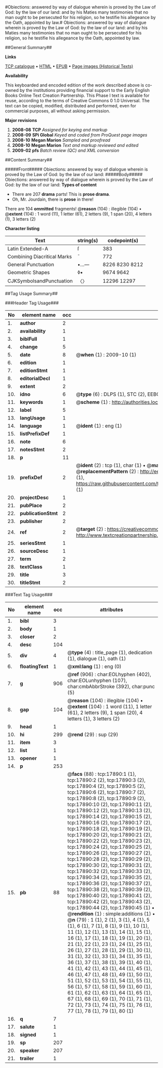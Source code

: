 #Obiections: answered by way of dialogue wherein is proved by the Law of God: by the law of our land: and by his Maties many testimonies that no man ought to be persecuted for his religion, so he testifie his allegeance by the Oath, appointed by law.#
Obiections: answered by way of dialogue wherein is proved by the Law of God: by the law of our land: and by his Maties many testimonies that no man ought to be persecuted for his religion, so he testifie his allegeance by the Oath, appointed by law.

##General Summary##

**Links**

[TCP catalogue](http://www.ota.ox.ac.uk/tcp/)  • 
[HTML](http://tei.it.ox.ac.uk/tcp/Texts-HTML/free/A02/A02913.html)  • 
[EPUB](http://tei.it.ox.ac.uk/tcp/Texts-EPUB/free/A02/A02913.epub) • 
[Page images (Historical Texts)](https://data.historicaltexts.jisc.ac.uk/view?pubId=eebo-99852564e&pageId=eebo-99852564e-17890-1)

**Availability**

This keyboarded and encoded edition of the
	       work described above is co-owned by the institutions
	       providing financial support to the Early English Books
	       Online Text Creation Partnership. This Phase I text is
	       available for reuse, according to the terms of Creative
	       Commons 0 1.0 Universal. The text can be copied,
	       modified, distributed and performed, even for
	       commercial purposes, all without asking permission.

**Major revisions**

1. __2008-08__ __TCP__ *Assigned for keying and markup*
1. __2008-09__ __SPi Global__ *Keyed and coded from ProQuest page images*
1. __2008-10__ __Megan Marion__ *Sampled and proofread*
1. __2008-10__ __Megan Marion__ *Text and markup reviewed and edited*
1. __2009-02__ __pfs__ *Batch review (QC) and XML conversion*

##Content Summary##

#####Front#####
Obiections: answered by way of dialogue wherein is proved by the Law of God: by the law of our land:
#####Body#####
Obiections: answered by way of dialogue wherein is proved by the Law of God: by the law of our land:
**Types of content**

  * There are 207 **drama** parts! This is **prose drama**.
  * Oh, Mr. Jourdain, there is **prose** in there!

There are 104 **ommitted** fragments! 
 @__reason__ (104) : illegible (104)  •  @__extent__ (104) : 1 word (11), 1 letter (61), 2 letters (9), 1 span (20), 4 letters (1), 3 letters (2)

**Character listing**


|Text|string(s)|codepoint(s)|
|---|---|---|
|Latin Extended-A|ſ|383|
|Combining             Diacritical Marks|̄|772|
|General Punctuation|•…—|8226 8230 8212|
|Geometric Shapes|◊▪|9674 9642|
|CJKSymbolsandPunctuation|〈〉|12296 12297|

##Tag Usage Summary##

###Header Tag Usage###

|No|element name|occ|attributes|
|---|---|---|---|
|1.|__author__|2||
|2.|__availability__|1||
|3.|__biblFull__|1||
|4.|__change__|5||
|5.|__date__|8| @__when__ (1) : 2009-10 (1)|
|6.|__edition__|1||
|7.|__editionStmt__|1||
|8.|__editorialDecl__|1||
|9.|__extent__|2||
|10.|__idno__|6| @__type__ (6) : DLPS (1), STC (2), EEBO-CITATION (1), PROQUEST (1), VID (1)|
|11.|__keywords__|1| @__scheme__ (1) : http://authorities.loc.gov/ (1)|
|12.|__label__|5||
|13.|__langUsage__|1||
|14.|__language__|1| @__ident__ (1) : eng (1)|
|15.|__listPrefixDef__|1||
|16.|__note__|6||
|17.|__notesStmt__|2||
|18.|__p__|11||
|19.|__prefixDef__|2| @__ident__ (2) : tcp (1), char (1)  •  @__matchPattern__ (2) : ([0-9\-]+):([0-9IVX]+) (1), (.+) (1)  •  @__replacementPattern__ (2) : http://eebo.chadwyck.com/downloadtiff?vid=$1&page=$2 (1), https://raw.githubusercontent.com/textcreationpartnership/Texts/master/tcpchars.xml#$1 (1)|
|20.|__projectDesc__|1||
|21.|__pubPlace__|2||
|22.|__publicationStmt__|2||
|23.|__publisher__|2||
|24.|__ref__|2| @__target__ (2) : https://creativecommons.org/publicdomain/zero/1.0/ (1), http://www.textcreationpartnership.org/docs/. (1)|
|25.|__seriesStmt__|1||
|26.|__sourceDesc__|1||
|27.|__term__|2||
|28.|__textClass__|1||
|29.|__title__|3||
|30.|__titleStmt__|2||


###Text Tag Usage###

|No|element name|occ|attributes|
|---|---|---|---|
|1.|__bibl__|3||
|2.|__body__|1||
|3.|__closer__|2||
|4.|__desc__|104||
|5.|__div__|4| @__type__ (4) : title_page (1), dedication (1), dialogue (1), oath (1)|
|6.|__floatingText__|1| @__xml:lang__ (1) : eng (0)|
|7.|__g__|906| @__ref__ (906) : char:EOLhyphen (402), char:EOLunhyphen (107), char:cmbAbbrStroke (392), char:punc (5)|
|8.|__gap__|104| @__reason__ (104) : illegible (104)  •  @__extent__ (104) : 1 word (11), 1 letter (61), 2 letters (9), 1 span (20), 4 letters (1), 3 letters (2)|
|9.|__head__|1||
|10.|__hi__|299| @__rend__ (29) : sup (29)|
|11.|__item__|3||
|12.|__list__|1||
|13.|__opener__|1||
|14.|__p__|253||
|15.|__pb__|88| @__facs__ (88) : tcp:17890:1 (1), tcp:17890:2 (2), tcp:17890:3 (2), tcp:17890:4 (2), tcp:17890:5 (2), tcp:17890:6 (2), tcp:17890:7 (2), tcp:17890:8 (2), tcp:17890:9 (2), tcp:17890:10 (2), tcp:17890:11 (2), tcp:17890:12 (2), tcp:17890:13 (2), tcp:17890:14 (2), tcp:17890:15 (2), tcp:17890:16 (2), tcp:17890:17 (2), tcp:17890:18 (2), tcp:17890:19 (2), tcp:17890:20 (2), tcp:17890:21 (2), tcp:17890:22 (2), tcp:17890:23 (2), tcp:17890:24 (2), tcp:17890:25 (2), tcp:17890:26 (2), tcp:17890:27 (2), tcp:17890:28 (2), tcp:17890:29 (2), tcp:17890:30 (2), tcp:17890:31 (2), tcp:17890:32 (2), tcp:17890:33 (2), tcp:17890:34 (2), tcp:17890:35 (2), tcp:17890:36 (2), tcp:17890:37 (2), tcp:17890:38 (2), tcp:17890:39 (2), tcp:17890:40 (2), tcp:17890:41 (2), tcp:17890:42 (2), tcp:17890:43 (2), tcp:17890:44 (2), tcp:17890:45 (1)  •  @__rendition__ (1) : simple:additions (1)  •  @__n__ (79) : 1 (1), 2 (1), 3 (1), 4 (1), 5 (1), 6 (1), 7 (1), 8 (1), 9 (1), 10 (1), 11 (1), 12 (1), 13 (1), 14 (1), 15 (1), 16 (1), 17 (1), 18 (1), 19 (1), 20 (1), 21 (1), 22 (1), 23 (1), 24 (1), 25 (1), 26 (1), 27 (1), 28 (1), 29 (1), 30 (1), 31 (1), 32 (1), 33 (1), 34 (1), 35 (1), 36 (1), 37 (1), 38 (1), 39 (1), 40 (1), 41 (1), 42 (1), 43 (1), 44 (1), 45 (1), 46 (1), 47 (1), 48 (1), 49 (1), 50 (1), 51 (1), 52 (1), 53 (1), 54 (1), 55 (1), 56 (1), 57 (1), 58 (1), 59 (1), 60 (1), 61 (1), 62 (1), 63 (1), 64 (1), 65 (1), 67 (1), 68 (1), 69 (1), 70 (1), 71 (1), 72 (1), 73 (1), 74 (1), 75 (1), 76 (1), 77 (1), 78 (1), 79 (1), 80 (1)|
|16.|__q__|7||
|17.|__salute__|1||
|18.|__signed__|1||
|19.|__sp__|207||
|20.|__speaker__|207||
|21.|__trailer__|1||
